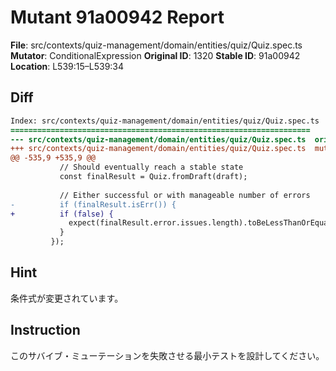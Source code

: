 # Mutant 91a00942 Report

**File**: src/contexts/quiz-management/domain/entities/quiz/Quiz.spec.ts
**Mutator**: ConditionalExpression
**Original ID**: 1320
**Stable ID**: 91a00942
**Location**: L539:15–L539:34

## Diff

```diff
Index: src/contexts/quiz-management/domain/entities/quiz/Quiz.spec.ts
===================================================================
--- src/contexts/quiz-management/domain/entities/quiz/Quiz.spec.ts	original
+++ src/contexts/quiz-management/domain/entities/quiz/Quiz.spec.ts	mutated #1320
@@ -535,9 +535,9 @@
           // Should eventually reach a stable state
           const finalResult = Quiz.fromDraft(draft);
 
           // Either successful or with manageable number of errors
-          if (finalResult.isErr()) {
+          if (false) {
             expect(finalResult.error.issues.length).toBeLessThanOrEqual(2);
           }
         });
```

## Hint

条件式が変更されています。

## Instruction

このサバイブ・ミューテーションを失敗させる最小テストを設計してください。

